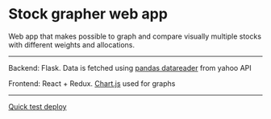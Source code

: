 # Stock grapher web app

Web app that makes possible to graph and compare visually multiple stocks with different weights and allocations.

---
Backend: Flask. Data is fetched using [pandas datareader](https://pandas-datareader.readthedocs.io/en/latest/) from yahoo API

Frontend: React + Redux. [Chart.js](https://www.chartjs.org/) used for graphs

---
[Quick test deploy](https://reverent-torvalds-a51b8d.netlify.app/)
